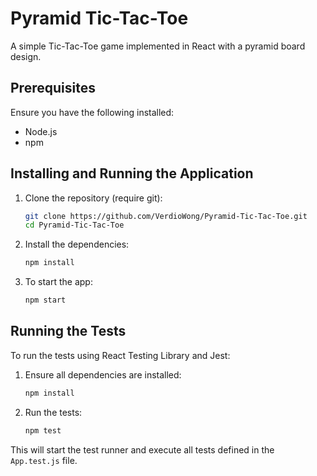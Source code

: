
# Pyramid Tic-Tac-Toe

A simple Tic-Tac-Toe game implemented in React with a pyramid board design.

## Prerequisites

Ensure you have the following installed:

- Node.js
- npm

## Installing and Running the Application

1. Clone the repository (require git):

   ```bash
   git clone https://github.com/VerdioWong/Pyramid-Tic-Tac-Toe.git
   cd Pyramid-Tic-Tac-Toe
   ```

2. Install the dependencies:

   ```bash
   npm install
   ```

3. To start the app:

   ```bash
   npm start
   ```

## Running the Tests

To run the tests using React Testing Library and Jest:

1. Ensure all dependencies are installed:

   ```bash
   npm install
   ```

2. Run the tests:

   ```bash
   npm test
   ```

This will start the test runner and execute all tests defined in the `App.test.js` file.
